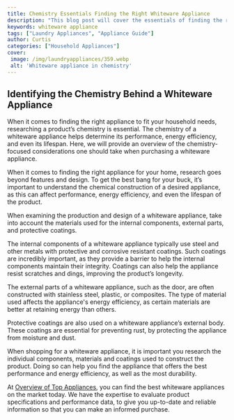 ```yaml
---
title: Chemistry Essentials Finding the Right Whiteware Appliance
description: "This blog post will cover the essentials of finding the right whiteware appliance for your home Learn essential tips and tricks to make the most of your chemistry knowledge while shopping for the perfect white good appliance"
keywords: whiteware appliance
tags: ["Laundry Appliances", "Appliance Guide"]
author: Curtis
categories: ["Household Appliances"]
cover: 
 image: /img/laundryappliances/359.webp
 alt: 'Whiteware appliance in chemistry'
---
```

## Identifying the Chemistry Behind a Whiteware Appliance
When it comes to finding the right appliance to fit your household needs, researching a product’s chemistry is essential. The chemistry of a whiteware appliance helps determine its performance, energy efficiency, and even its lifespan. Here, we will provide an overview of the chemistry-focused considerations one should take when purchasing a whiteware appliance.

When it comes to finding the right appliance for your home, research goes beyond features and design. To get the best bang for your buck, it’s important to understand the chemical construction of a desired appliance, as this can affect performance, energy efficiency, and even the lifespan of the product.

When examining the production and design of a whiteware appliance, take into account the materials used for the internal components, external parts, and protective coatings.

The internal components of a whiteware appliance typically use steel and other metals with protective and corrosive resistant coatings. Such coatings are incredibly important, as they provide a barrier to help the internal components maintain their integrity. Coatings can also help the appliance resist scratches and dings, improving the product’s longevity.

The external parts of a whiteware appliance, such as the door, are often constructed with stainless steel, plastic, or composites. The type of material used affects the appliance's energy efficiency, as certain materials are better at retaining energy than others.

Protective coatings are also used on a whiteware appliance’s external body. These coatings are essential for preventing rust, by protecting the appliance from moisture and dust.

When shopping for a whiteware appliance, it is important you research the individual components, materials and coatings used to construct the product. Doing so can help you find the appliance that offers the best performance and energy efficiency, as well as the most durability.

At [Overview of Top Appliances](./pages/appliance-overview), you can find the best whiteware appliances on the market today. We have the expertise to evaluate product specifications and performance data, to give you up-to-date and reliable information so that you can make an informed purchase.

